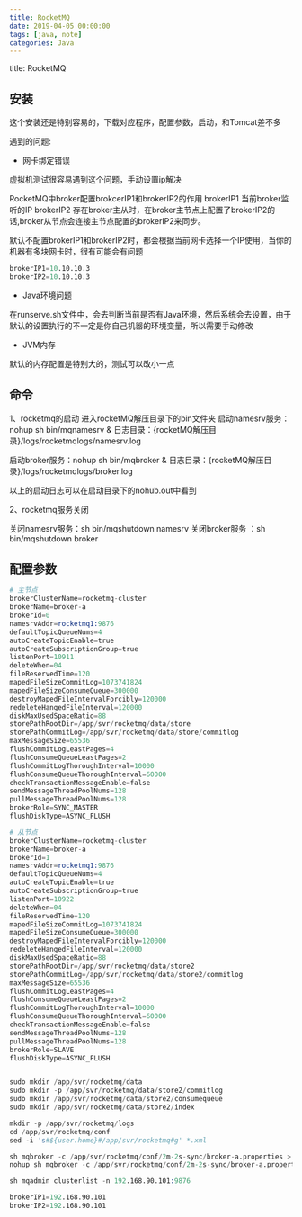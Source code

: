```yaml
---
title: RocketMQ
date: 2019-04-05 00:00:00
tags: [java, note]
categories: Java
---
```


title: RocketMQ


<!-- more -->

## 安装

这个安装还是特别容易的，下载对应程序，配置参数，启动，和Tomcat差不多

遇到的问题:

- 网卡绑定错误

虚拟机测试很容易遇到这个问题，手动设置ip解决

RocketMQ中broker配置brokcerIP1和brokerIP2的作用
brokerIP1 当前broker监听的IP
brokerIP2 存在broker主从时，在broker主节点上配置了brokerIP2的话,broker从节点会连接主节点配置的brokerIP2来同步。

默认不配置brokerIP1和brokerIP2时，都会根据当前网卡选择一个IP使用，当你的机器有多块网卡时，很有可能会有问题

```s
brokerIP1=10.10.10.3
brokerIP2=10.10.10.3
```

- Java环境问题

在runserve.sh文件中，会去判断当前是否有Java环境，然后系统会去设置，由于默认的设置执行的不一定是你自己机器的环境变量，所以需要手动修改

- JVM内存

默认的内存配置是特别大的，测试可以改小一点

## 命令

1、rocketmq的启动
进入rocketMQ解压目录下的bin文件夹
启动namesrv服务：nohup sh bin/mqnamesrv &
日志目录：{rocketMQ解压目录}/logs/rocketmqlogs/namesrv.log

启动broker服务：nohup sh bin/mqbroker &
日志目录：{rocketMQ解压目录}/logs/rocketmqlogs/broker.log

以上的启动日志可以在启动目录下的nohub.out中看到

2、rocketmq服务关闭

关闭namesrv服务：sh bin/mqshutdown namesrv
关闭broker服务 ：sh bin/mqshutdown broker

## 配置参数

```s
# 主节点
brokerClusterName=rocketmq-cluster
brokerName=broker-a
brokerId=0
namesrvAddr=rocketmq1:9876
defaultTopicQueueNums=4
autoCreateTopicEnable=true
autoCreateSubscriptionGroup=true
listenPort=10911
deleteWhen=04
fileReservedTime=120
mapedFileSizeCommitLog=1073741824
mapedFileSizeConsumeQueue=300000
destroyMapedFileIntervalForcibly=120000
redeleteHangedFileInterval=120000
diskMaxUsedSpaceRatio=88
storePathRootDir=/app/svr/rocketmq/data/store
storePathCommitLog=/app/svr/rocketmq/data/store/commitlog
maxMessageSize=65536
flushCommitLogLeastPages=4
flushConsumeQueueLeastPages=2
flushCommitLogThoroughInterval=10000
flushConsumeQueueThoroughInterval=60000
checkTransactionMessageEnable=false
sendMessageThreadPoolNums=128
pullMessageThreadPoolNums=128
brokerRole=SYNC_MASTER
flushDiskType=ASYNC_FLUSH

# 从节点
brokerClusterName=rocketmq-cluster
brokerName=broker-a
brokerId=1 
namesrvAddr=rocketmq1:9876
defaultTopicQueueNums=4
autoCreateTopicEnable=true
autoCreateSubscriptionGroup=true
listenPort=10922
deleteWhen=04
fileReservedTime=120
mapedFileSizeCommitLog=1073741824
mapedFileSizeConsumeQueue=300000
destroyMapedFileIntervalForcibly=120000
redeleteHangedFileInterval=120000
diskMaxUsedSpaceRatio=88
storePathRootDir=/app/svr/rocketmq/data/store2
storePathCommitLog=/app/svr/rocketmq/data/store2/commitlog
maxMessageSize=65536
flushCommitLogLeastPages=4
flushConsumeQueueLeastPages=2
flushCommitLogThoroughInterval=10000
flushConsumeQueueThoroughInterval=60000
checkTransactionMessageEnable=false
sendMessageThreadPoolNums=128
pullMessageThreadPoolNums=128
brokerRole=SLAVE
flushDiskType=ASYNC_FLUSH


sudo mkdir /app/svr/rocketmq/data
sudo mkdir -p /app/svr/rocketmq/data/store2/commitlog
sudo mkdir /app/svr/rocketmq/data/store2/consumequeue
sudo mkdir /app/svr/rocketmq/data/store2/index

mkdir -p /app/svr/rocketmq/logs
cd /app/svr/rocketmq/conf
sed -i 's#${user.home}#/app/svr/rocketmq#g' *.xml

sh mqbroker -c /app/svr/rocketmq/conf/2m-2s-sync/broker-a.properties > /dev/null 2>&1 &
nohup sh mqbroker -c /app/svr/rocketmq/conf/2m-2s-sync/broker-a.properties &

sh mqadmin clusterlist -n 192.168.90.101:9876

brokerIP1=192.168.90.101
brokerIP2=192.168.90.101
```
